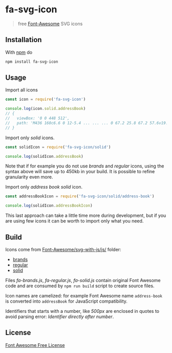 # fa-svg-icon

> free [Font-Awesome] SVG icons

## Installation

With [npm](https://www.npmjs.com/) do

```bash
npm install fa-svg-icon
```

## Usage

Import all icons

```javascript
const icon = require('fa-svg-icon')

console.log(icon.solid.addressBook)
// {
//   viewBox: '0 0 448 512',
//   path: 'M436 160c6.6 0 12-5.4 ... ... ... 0 67.2 25.8 67.2 57.6v19.2z'
// }
```

Import only *solid* icons.

```javascript
const solidIcon = require('fa-svg-icon/solid')

console.log(solidIcon.addressBook)
```

Note that if for example you do not use *brands* and *regular* icons, using
the syntax above will save up to 450kb in your build.
It is possible to refine granularity even more.

Import only *address book solid* icon.

```javascript
const addressBookIcon = require('fa-svg-icon/solid/address-book')

console.log(solidIcon.addressBookIcon)
```

This last approach can take a little time more during development, but if
you are using few icons it can be worth to import only what you need.

## Build

Icons come from [Font-Awesome/svg-with-js/js/](https://github.com/FortAwesome/Font-Awesome/tree/master/svg-with-js/js) folder:

* [brands](https://github.com/FortAwesome/Font-Awesome/blob/master/svg-with-js/js/fa-brands.js)
* [regular](https://github.com/FortAwesome/Font-Awesome/blob/master/svg-with-js/js/fa-regular.js)
* [solid](https://github.com/FortAwesome/Font-Awesome/blob/master/svg-with-js/js/fa-solid.js)

Files *fa-brands.js*, *fa-regular.js*, *fa-solid.js* contain original
Font Awesome code and are consumed by `npm run build` script to create
source files.

Icon names are camelized: for example Font Awesome name `address-book` is
converted into `addressBook` for JavaScript compatibility.

Identifiers that starts with a number, like *500px* are enclosed in quotes to
avoid parsing error: *Identifier directly after number*.

## License

[Font Awesome Free License](https://github.com/FortAwesome/Font-Awesome/blob/master/LICENSE.txt)

[Font-Awesome]: https://fontawesome.com/ "Font Awesome"

